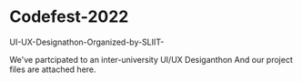 # Codefest-2022
UI-UX-Designathon-Organized-by-SLIIT-

We've partcipated to an inter-university UI/UX Desiganthon And our project files are attached here.
